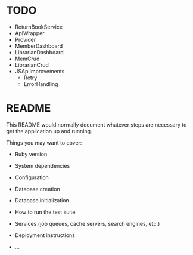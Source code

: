 # TODO

- ReturnBookService
- ApiWrapper
- Provider
- MemberDashboard
- LibrarianDashboard
- MemCrud
- LibrarianCrud
- JSApiImprovements
  - Retry
  - ErrorHandling

# README

This README would normally document whatever steps are necessary to get the
application up and running.

Things you may want to cover:

* Ruby version

* System dependencies

* Configuration

* Database creation

* Database initialization

* How to run the test suite

* Services (job queues, cache servers, search engines, etc.)

* Deployment instructions

* ...
